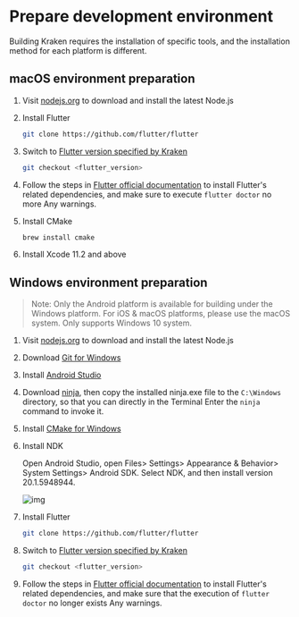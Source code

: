 # Prepare development environment

Building Kraken requires the installation of specific tools, and the installation method for each platform is different.

## macOS environment preparation

1. Visit [nodejs.org](https://nodejs.org/en/) to download and install the latest Node.js

2. Install Flutter

   ```bash
   git clone https://github.com/flutter/flutter
   ```

3. Switch to [Flutter version specified by Kraken](https://github.com/openkraken/kraken/blob/main/kraken/pubspec.yaml#L8)

   ```bash
   git checkout <flutter_version>
   ```

4. Follow the steps in [Flutter official documentation](https://flutter.dev/docs/get-started/install/macos#update-your-path) to install Flutter's related dependencies, and make sure to execute `flutter doctor` no more Any warnings.

5. Install CMake

   ```bash
   brew install cmake
   ```

6. Install Xcode 11.2 and above

## Windows environment preparation

> Note: Only the Android platform is available for building under the Windows platform. For iOS & macOS platforms, please use the macOS system.
> Only supports Windows 10 system.

1. Visit [nodejs.org](https://nodejs.org/en/) to download and install the latest Node.js

2. Download [Git for Windows](https://git-scm.com/download/win)

3. Install [Android Studio](https://developer.android.com/studio)

4. Download [ninja](https://github.com/ninja-build/ninja/releases), then copy the installed ninja.exe file to the `C:\Windows` directory, so that you can directly in the Terminal Enter the `ninja` command to invoke it.

5. Install [CMake for Windows](https://cmake.org/download/)

6. Install NDK

   Open Android Studio, open Files> Settings> Appearance & Behavior> System Settings> Android SDK. Select NDK, and then install version 20.1.5948944.

   ![img](https://kraken.oss-cn-hangzhou.aliyuncs.com/images/%7BDEC91E5D-E622-4E1F-B8D3-AD39A3C7D1A0%7D.png.jpg)

7. Install Flutter

   ```bash
   git clone https://github.com/flutter/flutter
   ```

8. Switch to [Flutter version specified by Kraken](https://github.com/openkraken/kraken/blob/main/kraken/pubspec.yaml#L8)

   ```bash
   git checkout <flutter_version>
   ```

9. Follow the steps in [Flutter official documentation](https://flutter.dev/docs/get-started/install/windows#update-your-path) to install Flutter's related dependencies, and make sure that the execution of `flutter doctor` no longer exists Any warnings.
